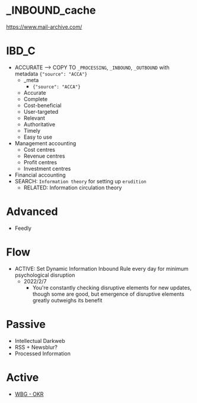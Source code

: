 # _INBOUND_cache
https://www.mail-archive.com/

# IBD_C
- ACCURATE --> COPY TO `_PROCESSING`, `_INBOUND`, `_OUTBOUND` with metadata `{"source": "ACCA"}`
  - _meta
    - `{"source": "ACCA"}`
  - Accurate
  - Complete
  - Cost-beneficial
  - User-targeted
  - Relevant
  - Authoritative
  - Timely
  - Easy to use
- Management accounting
  - Cost centres
  - Revenue centres
  - Profit centres
  - Investment centres
- Financial accounting
- SEARCH: `Information theory` for setting up `erudition`
  - RELATED: Information circulation theory

# Advanced
- Feedly
# Flow
- ACTIVE: Set Dynamic Information Inbound Rule every day for minimum psychological disruption
  - 2022/2/7
    - You're constantly checking disruptive elements for new updates, though some are good, but emergence of disruptive elements greatly outweighs its benefit
# Passive
- Intellectual Darkweb
- RSS + Newsblur?
- Processed Information
# Active
- [WBG - OKR](https://openknowledge.worldbank.org/)